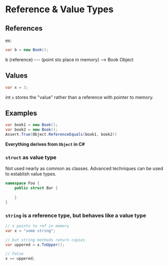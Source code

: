 # Reference & Value Types 

## References
ex:
```c#
var b = new Book(); 
```
b (reference) --- (point sto place in memory) --> Book Object

## Values
```c#
var x = 3;
``` 
int `x` stores the "value" rather than a reference with pointer to memory.

## Examples
```c#
var book1 = new Book();
var book2 = new Book();
Assert.True(Object.ReferenceEquals(book1, book2))
```
__Everything derives from `Object` in C#__

### `struct` as value type
Not used nearly as common as classes. Advanced techniques can be used to establish value types.
```c#
namespace Foo {
    public struct Bar {
    
    }
}
```

### `string` is a reference type, but behaves like a value type
```c#
// x points to ref in memory
var x = "some string";

// but string methods return copies
var uppered = x.ToUpper();

// False
x == uppered;
```


